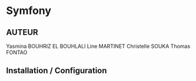 # Symfony 

## AUTEUR 

Yasmina BOUHRIZ EL BOUHLALI
Line MARTINET
Christelle SOUKA
Thomas FONTAO


## Installation / Configuration
